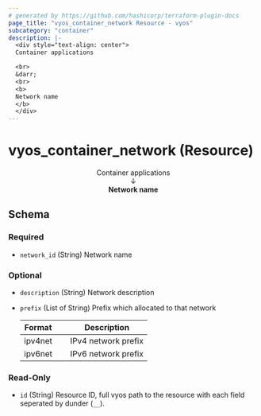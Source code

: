 ```yaml
---
# generated by https://github.com/hashicorp/terraform-plugin-docs
page_title: "vyos_container_network Resource - vyos"
subcategory: "container"
description: |-
  <div style="text-align: center">
  Container applications

  <br>
  &darr;
  <br>
  <b>
  Network name
  </b>
  </div>
---
```


# vyos_container_network (Resource)

<div style="text-align: center">
Container applications

<br>
&darr;
<br>
<b>
Network name
</b>
</div>



<!-- schema generated by tfplugindocs -->
## Schema

### Required

- `network_id` (String) Network name

### Optional

- `description` (String) Network description
- `prefix` (List of String) Prefix which allocated to that network

    |  Format &emsp; | Description  |
    |----------|---------------|
    |  ipv4net  &emsp; |  IPv4 network prefix  |
    |  ipv6net  &emsp; |  IPv6 network prefix  |

### Read-Only

- `id` (String) Resource ID, full vyos path to the resource with each field seperated by dunder (`__`).
